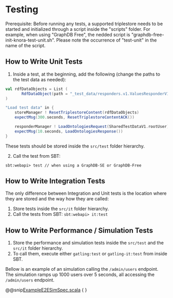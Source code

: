 <!---
Copyright © 2015-2018 the contributors (see Contributors.md).

This file is part of Knora.

Knora is free software: you can redistribute it and/or modify
it under the terms of the GNU Affero General Public License as published
by the Free Software Foundation, either version 3 of the License, or
(at your option) any later version.

Knora is distributed in the hope that it will be useful,
but WITHOUT ANY WARRANTY; without even the implied warranty of
MERCHANTABILITY or FITNESS FOR A PARTICULAR PURPOSE.  See the
GNU Affero General Public License for more details.

You should have received a copy of the GNU Affero General Public
License along with Knora.  If not, see <http://www.gnu.org/licenses/>.
-->

# Testing

Prerequisite: Before running any tests, a supported triplestore needs to
be started and initialized through a script inside the "scripts" folder.
For example, when using "GraphDB Free", the nedded script is
"graphdb-free-init-knora-test-unit.sh". Please note the occurrence of
"test-unit" in the name of the script.

## How to Write Unit Tests

1)  Inside a test, at the beginning, add the following (change the paths
    to the test data as needed):

```scala
val rdfDataObjects = List (
       RdfDataObject(path = "_test_data/responders.v1.ValuesResponderV1Spec/incunabula-data.ttl", name = "http://www.knora.org/data/incunabula")
)

"Load test data" in {
    storeManager ! ResetTriplestoreContent(rdfDataObjects)
    expectMsg(300.seconds, ResetTriplestoreContentACK())

    responderManager ! LoadOntologiesRequest(SharedTestDataV1.rootUser)
    expectMsg(10.seconds, LoadOntologiesResponse())
}
```

These tests should be stored inside the `src/test` folder hierarchy.

2)  Call the test from SBT:

```
sbt:webapi> test // when using a GraphDB-SE or GraphDB-Free
```

## How to Write Integration Tests

The only difference between Integration and Unit tests is the location
where they are stored and the way how they are called:

1)  Store tests inside the `src/it` folder hierarchy.
2)  Call the tests from SBT: `sbt:webapi> it:test`

## How to Write Performance / Simulation Tests

1)  Store the performance and simulation tests inside the `src/test` and
    the `src/it` folder hierarchy.
2)  To call them, execute either `gatling:test` or `gatling-it:test`
    from inside SBT.

Bellow is an example of an simulation calling the `/admin/users`
endpoint. The simulation ramps up 1000 users over 5 seconds, all
accessing the `/admin/users`
endpoint.

@@snip[ExampleE2ESimSpec.scala](../../../../../webapi/src/test/scala/org/knora/webapi/e2e/ExampleE2ESimSpec.scala) { }
